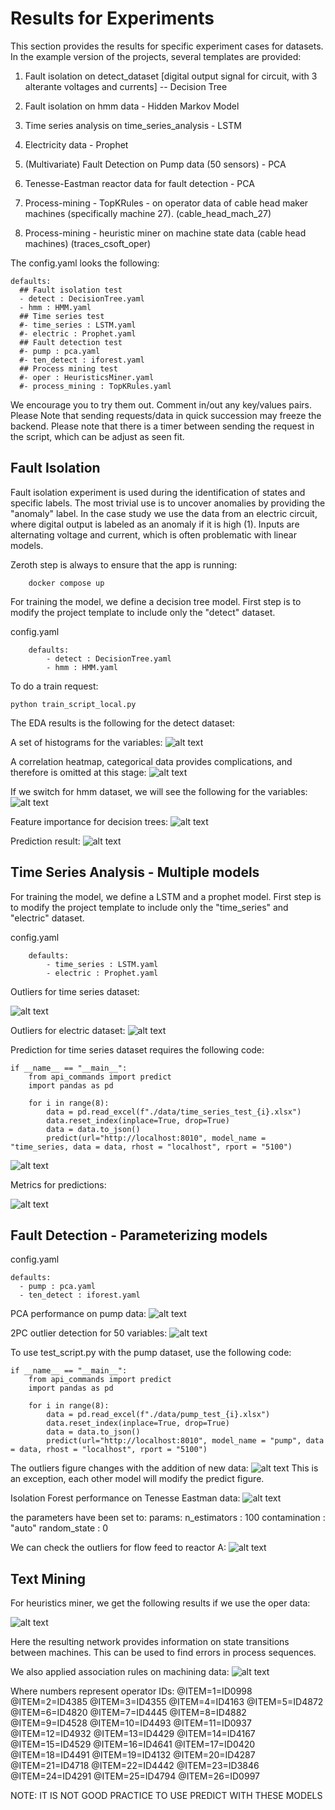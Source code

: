 # Results for Experiments
This section provides the results for specific experiment cases for datasets. 
In the example version of the projects, several templates are provided:

1. Fault isolation on detect_dataset [digital output signal for circuit, with 3 alterante voltages and currents] -- Decision Tree 
2. Fault isolation on hmm data - Hidden Markov Model
3. Time series analysis on time_series_analysis - LSTM
4. Electricity data - Prophet

5. (Multivariate) Fault Detection on Pump data (50 sensors) - PCA

6. Tenesse-Eastman reactor data for fault detection - PCA


8. Process-mining - TopKRules - on operator data of cable head maker machines (specifically machine 27). (cable_head_mach_27)

9. Process-mining - heuristic miner on machine state data (cable head machines) (traces_csoft_oper)

The config.yaml looks the following:
```
defaults:
  ## Fault isolation test 
  - detect : DecisionTree.yaml
  - hmm : HMM.yaml
  ## Time series test
  #- time_series : LSTM.yaml
  #- electric : Prophet.yaml
  ## Fault detection test
  #- pump : pca.yaml
  #- ten_detect : iforest.yaml
  ## Process mining test
  #- oper : HeuristicsMiner.yaml 
  #- process_mining : TopKRules.yaml
```


We encourage you to try them out. Comment in/out any key/values pairs. Please Note that sending requests/data in quick succession may freeze the backend. 
Please note that there is a timer between sending the request in the script, which can be adjust as seen fit.

## Fault Isolation

Fault isolation experiment is used during the identification of states and specific labels. The most trivial use is to uncover anomalies by providing the "anomaly" label.
In the case study we use the data from an electric circuit, where digital output is labeled as an anomaly if it is high (1). Inputs are alternating voltage and current, which is often problematic with linear models.

Zeroth step is always to ensure that the app is running:
```
    docker compose up
```

For training the model, we define a decision tree model. First step is to modify the project template to include only the "detect" dataset.

config.yaml
```
    defaults:
        - detect : DecisionTree.yaml
        - hmm : HMM.yaml
```

To do a train request:

```
python train_script_local.py
```

The EDA results is the following for the detect dataset:

A set of histograms for the variables:
![alt text](fault_iso_1.png)

A correlation heatmap, categorical data provides complications, and therefore is omitted at this stage:
![alt text](image.png)

If we switch for hmm dataset, we will see the following for the variables:
![alt text](hmm_hist.png)

Feature importance for decision trees:
![alt text](image-1.png)

Prediction result:
![alt text](image-2.png)


## Time Series Analysis - Multiple models


For training the model, we define a LSTM and a prophet model. First step is to modify the project template to include only the "time_series" and "electric" dataset.

config.yaml
```
    defaults:
        - time_series : LSTM.yaml
        - electric : Prophet.yaml
```
Outliers for time series dataset:

![alt text](image-3.png)

Outliers for electric dataset:
![alt text](image-4.png)

Prediction for time series dataset requires the following code:
```
if __name__ == "__main__":
    from api_commands import predict
    import pandas as pd

    for i in range(8):
        data = pd.read_excel(f"./data/time_series_test_{i}.xlsx")
        data.reset_index(inplace=True, drop=True)
        data = data.to_json()
        predict(url="http://localhost:8010", model_name = "time_series, data = data, rhost = "localhost", rport = "5100")
```

![alt text](image-5.png)


Metrics for predictions:

![alt text](image-6.png)
## Fault Detection - Parameterizing models

config.yaml
```
defaults:
  - pump : pca.yaml
  - ten_detect : iforest.yaml
```

PCA performance on pump data:
![alt text](image-7.png)

2PC outlier detection for 50 variables:
![alt text](image-10.png)


To use test_script.py with the pump dataset, use the following code:

```
if __name__ == "__main__":
    from api_commands import predict
    import pandas as pd

    for i in range(8):
        data = pd.read_excel(f"./data/pump_test_{i}.xlsx")
        data.reset_index(inplace=True, drop=True)
        data = data.to_json()
        predict(url="http://localhost:8010", model_name = "pump", data = data, rhost = "localhost", rport = "5100")
```

The outliers figure changes with the addition of new data:
![alt text](image-11.png)
This is an exception, each other model will modify the predict figure.

Isolation Forest performance on Tenesse Eastman data:
![alt text](image-8.png)

the parameters have been set to:
    params:
      n_estimators : 100
      contamination : "auto"
      random_state : 0


We can check the outliers for flow feed to reactor A:
![alt text](image-9.png)

## Text Mining


For heuristics miner, we get the following results if we use the oper data:

![alt text](image-12.png)

Here the resulting network provides information on state transitions between machines. This can be used to find errors in process sequences.


We also applied association rules on machining data:
![alt text](image-13.png)

Where numbers represent operator IDs:
@ITEM=1=ID0998
@ITEM=2=ID4385
@ITEM=3=ID4355
@ITEM=4=ID4163
@ITEM=5=ID4872
@ITEM=6=ID4820
@ITEM=7=ID4445
@ITEM=8=ID4882
@ITEM=9=ID4528
@ITEM=10=ID4493
@ITEM=11=ID0937
@ITEM=12=ID4932
@ITEM=13=ID4429
@ITEM=14=ID4167
@ITEM=15=ID4529
@ITEM=16=ID4641
@ITEM=17=ID0420
@ITEM=18=ID4491
@ITEM=19=ID4132
@ITEM=20=ID4287
@ITEM=21=ID4718
@ITEM=22=ID4442
@ITEM=23=ID3846
@ITEM=24=ID4291
@ITEM=25=ID4794
@ITEM=26=ID0997

NOTE: IT IS NOT GOOD PRACTICE TO USE PREDICT WITH THESE MODELS